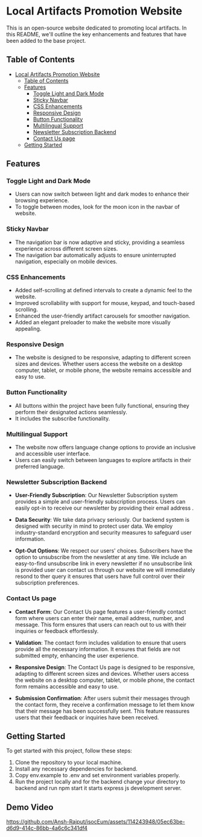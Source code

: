 
# Local Artifacts Promotion Website

This is an open-source website dedicated to promoting local artifacts. In this README, we'll outline the key enhancements and features that have been added to the base project.

## Table of Contents

- [Local Artifacts Promotion Website](#local-artifacts-promotion-website)
  - [Table of Contents](#table-of-contents)
  - [Features](#features)
    - [Toggle Light and Dark Mode](#toggle-light-and-dark-mode)
    - [Sticky Navbar](#sticky-navbar)
    - [CSS Enhancements](#css-enhancements)
    - [Responsive Design](#responsive-design)
    - [Button Functionality](#button-functionality)
    - [Multilingual Support](#multilingual-support)
    - [Newsletter Subscription Backend](#newsletter-subscription-backend)
    - [Contact Us page](#contact-us-page)
  - [Getting Started](#getting-started)


## Features

### Toggle Light and Dark Mode

- Users can now switch between light and dark modes to enhance their browsing experience.
- To toggle between modes, look for the moon icon in the navbar of website.

### Sticky Navbar

- The navigation bar is now adaptive and sticky, providing a seamless experience across different screen sizes.
- The navigation bar automatically adjusts to ensure uninterrupted navigation, especially on mobile devices.

### CSS Enhancements

- Added self-scrolling at defined intervals to create a dynamic feel to the website.
- Improved scrollability with support for mouse, keypad, and touch-based scrolling.
- Enhanced the user-friendly artifact carousels for smoother navigation.
- Added an elegant preloader to make the website more visually appealing.

### Responsive Design

- The website is designed to be responsive, adapting to different screen sizes and devices. Whether users access the website on a desktop computer, tablet, or mobile phone, the website remains accessible and easy to use.

### Button Functionality

- All buttons within the project have been fully functional, ensuring they perform their designated actions seamlessly.
- It includes the subscribe functionality.

### Multilingual Support

- The website now offers language change options  to provide an inclusive and accessible user interface.
- Users can easily switch between languages to explore artifacts in their preferred language.

### Newsletter Subscription Backend

- **User-Friendly Subscription**: Our Newsletter Subscription system provides a simple and user-friendly subscription process. Users can easily opt-in to receive our newsletter by providing their email address .

- **Data Security**: We take data privacy seriously. Our backend system is designed with security in mind to protect user data. We employ industry-standard encryption and security measures to safeguard user information.

- **Opt-Out Options**: We respect our users' choices. Subscribers have the option to unsubscribe from the newsletter at any time. We include an easy-to-find unsubscribe link in every newsletter if no unsubscribe link is provided user can contact us through our website we will immediately resond to ther query it ensures that users have full control over their subscription preferences.

### Contact Us page
- **Contact Form**: Our Contact Us page features a user-friendly contact form where users can enter their name, email address, number, and message. This form ensures that users can reach out to us with their inquiries or feedback effortlessly.

- **Validation**: The contact form includes validation to ensure that users provide all the necessary information. It ensures that fields are not submitted empty, enhancing the user experience.

- **Responsive Design**: The Contact Us page is designed to be responsive, adapting to different screen sizes and devices. Whether users access the website on a desktop computer, tablet, or mobile phone, the contact form remains accessible and easy to use.

- **Submission Confirmation**: After users submit their messages through the contact form, they receive a confirmation message to let them know that their message has been successfully sent. This feature reassures users that their feedback or inquiries have been received.

## Getting Started

To get started with this project, follow these steps:

1. Clone the repository to your local machine.
2. Install any necessary dependencies for backend.
3. Copy env.example to .env and set environment variables properly.
4. Run the project locally and for the backend change your directory to backend and run npm start it starts express js development server.

## Demo Video


https://github.com/Ansh-Rajput/isocEum/assets/114243948/05ec63be-d6d9-414c-86bb-4a6c6c341df4

